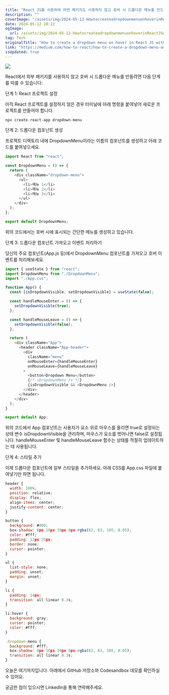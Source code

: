```yaml
---
title: "React JS를 사용하여 어떤 패키지도 사용하지 않고 호버 시 드롭다운 메뉴를 만드는 방법"
description: ""
coverImage: "/assets/img/2024-05-12-HowtocreateadropdownmenuonhoverinReactJSwithoutanypackage_0.png"
date: 2024-05-12 20:22
ogImage: 
  url: /assets/img/2024-05-12-HowtocreateadropdownmenuonhoverinReactJSwithoutanypackage_0.png
tag: Tech
originalTitle: "How to create a dropdown menu on hover in React JS without any package"
link: "https://medium.com/how-to-react/how-to-create-a-dropdown-menu-on-hover-in-react-js-without-any-package-b16b2f76db71"
isUpdated: true
---
```





<img src="https://miro.medium.com/v2/resize:fit:796/1*AXro4l-eefcJcsCr40yw2w.gif" />

React에서 외부 패키지를 사용하지 않고 호버 시 드롭다운 메뉴를 만들려면 다음 단계를 따를 수 있습니다:

단계 1: React 프로젝트 설정

아직 React 프로젝트를 설정하지 않은 경우 터미널에 아래 명령을 붙여넣어 새로운 프로젝트를 만들어야 합니다.



```js
npx create-react-app dropdown-menu
```

단계 2: 드롭다운 컴포넌트 생성

프로젝트 디렉토리 내에 DropdownMenu이라는 이름의 컴포넌트를 생성하고 아래 코드를 붙여넣으세요.

```js
import React from "react";

const DropdownMenu = () => {
  return (
    <div className="dropdown-menu">
      <ul>
        <li>메뉴 1</li>
        <li>메뉴 2</li>
        <li>메뉴 3</li>
      </ul>
    </div>
  );
};

export default DropdownMenu;
```



위의 코드에서는 호버 시에 표시되는 간단한 메뉴를 생성하고 있습니다.

단계 3: 드롭다운 컴포넌트 가져오고 이벤트 처리하기

당신의 주요 컴포넌트(App.js 등)에서 DropdownMenu 컴포넌트를 가져오고 호버 이벤트를 처리해보세요.

```js
import { useState } from "react";
import DropdownMenu from "./DropdownMenu";
import "./App.css";

function App() {
  const [isDropdownVisible, setDropdownVisible] = useState(false);

  const handleMouseEnter = () => {
    setDropdownVisible(true);
  };

  const handleMouseLeave = () => {
    setDropdownVisible(false);
  };

  return (
    <div className="App">
      <header className="App-header">
        <div
          className="menu"
          onMouseEnter={handleMouseEnter}
          onMouseLeave={handleMouseLeave}
        >
          <button>Dropdown Menu</button>
          {/* <DropdownMenu /> */}
          {isDropdownVisible && <DropdownMenu />}
        </div>
      </header>
    </div>
  );
}

export default App;
```



위의 코드에서 App 컴포넌트는 사용자가 요소 위로 마우스를 올리면 true로 설정되는 상태 변수 isDropdownVisible을 관리하며, 마우스가 요소를 벗어나면 false로 설정됩니다. handleMouseEnter 및 handleMouseLeave 함수는 상태를 적절히 업데이트하는 데 사용됩니다.

단계 4: 스타일 추가

이제 드롭다운 컴포넌트에 일부 스타일을 추가하세요. 아래 CSS를 App.css 파일에 붙여넣기만 하면 됩니다.

```js
header {
  width: 100%;
  position: relative;
  display: flex;
  align-items: center;
  justify-content: center;
}

button {
  background: #000;
  box-shadow: 0px 10px 30px 0px rgba(82, 63, 105, 0.05);
  color: #fff;
  padding: 12px 25px;
  border: none;
  cursor: pointer;
}

ul {
  list-style: none;
  padding: unset;
  margin: unset;
}

li {
  padding: 14px;
  transition: all linear 0.3s;
}

li:hover {
  background: gray;
  cursor: pointer;
  color: #fff;
}

.dropdown-menu {
  background: #fff;
  box-shadow: 0px 10px 30px 0px rgba(82, 63, 105, 0.05);
  transition: all linear 0.3s;
}
```



오늘은 여기까지입니다. 아래에서 GitHub 저장소와 Codesandbox 데모를 확인하실 수 있어요.

궁금한 점이 있으시면 LinkedIn을 통해 연락해주세요.